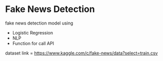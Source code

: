 # Fake News Detection
fake news detection model using
  - Logistic Regression
  - NLP
  - Function for call API

dataset link = https://www.kaggle.com/c/fake-news/data?select=train.csv
